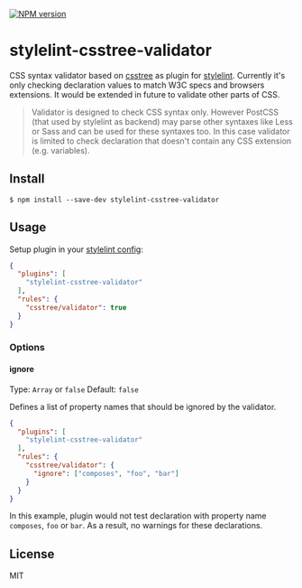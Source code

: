[![NPM version](https://img.shields.io/npm/v/stylelint-csstree-validator.svg)](https://www.npmjs.com/package/stylelint-csstree-validator)

# stylelint-csstree-validator

CSS syntax validator based on [csstree](https://github.com/csstree/csstree) as plugin for [stylelint](http://stylelint.io/). Currently it's only checking declaration values to match W3C specs and browsers extensions. It would be extended in future to validate other parts of CSS.

> Validator is designed to check CSS syntax only. However PostCSS (that used by stylelint as backend) may parse other syntaxes like Less or Sass and can be used for these syntaxes too. In this case validator is limited to check declaration that doesn't contain any CSS extension (e.g. variables).

## Install

```
$ npm install --save-dev stylelint-csstree-validator
```

## Usage

Setup plugin in your [stylelint config](http://stylelint.io/user-guide/configuration/):

```json
{
  "plugins": [
    "stylelint-csstree-validator"
  ],
  "rules": {
    "csstree/validator": true
  }
}
```

### Options

#### ignore

Type: `Array` or `false`
Default: `false`

Defines a list of property names that should be ignored by the validator.

```json
{
  "plugins": [
    "stylelint-csstree-validator"
  ],
  "rules": {
    "csstree/validator": {
      "ignore": ["composes", "foo", "bar"]
    }
  }
}
```

In this example, plugin would not test declaration with property name `composes`, `foo` or `bar`. As a result, no warnings for these declarations.

## License

MIT
